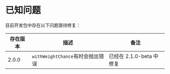 # 已知问题
目前开发包中存在以下问题亟待修复：

| 存在版本 | 描述 | 备注 |
| --- | --- | --- |
| 2.0.0 | `withWeightChance`有时会抛出错误 | 已经在 2.1.0-beta 中修复|